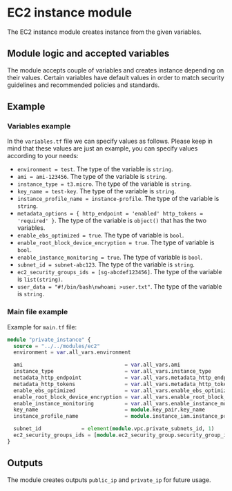 # EC2 instance module

The EC2 instance module creates instance from the given variables.

## Module logic and accepted variables

The module accepts couple of variables and creates instance depending on their values. Certain variables have default values in order to match security guidelines and recommended policies and standards.

## Example

### Variables example

In the `variables.tf` file we can specify values as follows. Please keep in mind that these values are just an example, you can specify values according to your needs:

- `environment = test`. The type of the variable is `string`.
- `ami = ami-123456`. The type of the variable is `string`.
- `instance_type = t3.micro`. The type of the variable is `string`.
- `key_name = test-key`. The type of the variable is `string`.
- `instance_profile_name = instance-profile`. The type of the variable is `string`.
- `metadata_options = { http_endpoint = 'enabled' http_tokens = 'required' }`. The type of the variable is `object()` that has the two variables.
- `enable_ebs_optimized = true`. The type of variable is `bool`.
- `enable_root_block_device_encryption = true`. The type of variable is `bool`.
- `enable_instance_monitoring = true`. The type of variable is `bool`.
- `subnet_id = subnet-abc123`. The type of the variable is `string`.
- `ec2_security_groups_ids = [sg-abcdef123456]`. The type of the variable is `list(string)`.
- `user_data = "#!/bin/bash\nwhoami >user.txt"`. The type of the variable is `string`.

### Main file example

Example for `main.tf` file:

```terraform
module "private_instance" {
  source = "../../modules/ec2"
  environment = var.all_vars.environment

  ami                                 = var.all_vars.ami
  instance_type                       = var.all_vars.instance_type
  metadata_http_endpoint              = var.all_vars.metadata_http_endpoint
  metadata_http_tokens                = var.all_vars.metadata_http_tokens
  enable_ebs_optimized                = var.all_vars.enable_ebs_optimized
  enable_root_block_device_encryption = var.all_vars.enable_root_block_device_encryption
  enable_instance_monitoring          = var.all_vars.enable_instance_monitoring
  key_name                            = module.key_pair.key_name
  instance_profile_name               = module.instance_iam.instance_profile_name

  subnet_id             = element(module.vpc.private_subnets_id, 1)
  ec2_security_groups_ids = [module.ec2_security_group.security_group_id]
}
```

## Outputs

The module creates outputs `public_ip` and `private_ip` for future usage.
